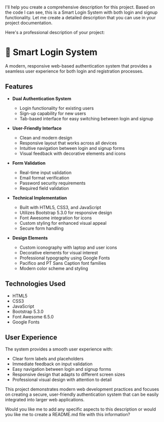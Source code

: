 I'll help you create a comprehensive description for this project. Based on the code I can see, this is a Smart Login System with both login and signup functionality. Let me create a detailed description that you can use in your project documentation.

Here's a professional description of your project:

# 🔐 Smart Login System

A modern, responsive web-based authentication system that provides a seamless user experience for both login and registration processes.

## Features

- **Dual Authentication System**
  - Login functionality for existing users
  - Sign-up capability for new users
  - Tab-based interface for easy switching between login and signup

- **User-Friendly Interface**
  - Clean and modern design
  - Responsive layout that works across all devices
  - Intuitive navigation between login and signup forms
  - Visual feedback with decorative elements and icons

- **Form Validation**
  - Real-time input validation
  - Email format verification
  - Password security requirements
  - Required field validation

- **Technical Implementation**
  - Built with HTML5, CSS3, and JavaScript
  - Utilizes Bootstrap 5.3.0 for responsive design
  - Font Awesome integration for icons
  - Custom styling for enhanced visual appeal
  - Secure form handling

- **Design Elements**
  - Custom iconography with laptop and user icons
  - Decorative elements for visual interest
  - Professional typography using Google Fonts
  - Pacifico and PT Sans Caption font families
  - Modern color scheme and styling

## Technologies Used

- HTML5
- CSS3
- JavaScript
- Bootstrap 5.3.0
- Font Awesome 6.5.0
- Google Fonts

## User Experience

The system provides a smooth user experience with:
- Clear form labels and placeholders
- Immediate feedback on input validation
- Easy navigation between login and signup forms
- Responsive design that adapts to different screen sizes
- Professional visual design with attention to detail

This project demonstrates modern web development practices and focuses on creating a secure, user-friendly authentication system that can be easily integrated into larger web applications.

Would you like me to add any specific aspects to this description or would you like me to create a README.md file with this information?
